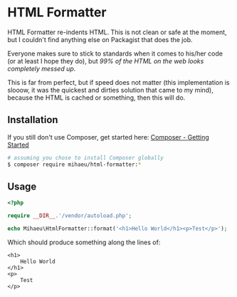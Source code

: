 # HTML Formatter

HTML Formatter re-indents HTML. This is not clean or safe at the moment, but I couldn't find anything else on Packagist that does the job.

Everyone makes sure to stick to standards when it comes to his/her code (or at least I hope they do), but *99% of the HTML on the web looks completely messed up*.

This is far from perfect, but if speed does not matter (this implementation is slooow, it was the quickest and dirties solution that came to my mind), because the HTML is cached or something, then this will do.

## Installation

If you still don't use Composer, get started here: [Composer - Getting Started](http://getcomposer.org/doc/00-intro.md)

```bash
# assuming you chose to install Composer globally
$ composer require mihaeu/html-formatter:*
```

## Usage

```php
<?php

require __DIR__.'/vendor/autoload.php';

echo Mihaeu\HtmlFormatter::format('<h1>Hello World</h1><p>Test</p>');
```

Which should produce something along the lines of:

```
<h1>
	Hello World
</h1>
<p>
	Test
</p>
```